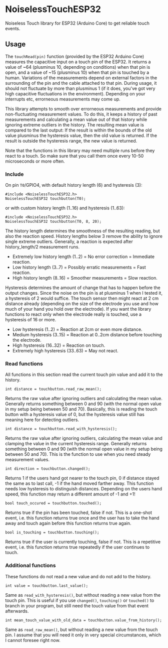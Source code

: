 # NoiselessTouchESP32

Noiseless Touch library for ESP32 (Arduino Core) to get reliable touch events.

## Usage

The `touchRead(pin)` function (provided by the ESP32 Arduino Core) measures 
the capacitive input on a touch pin of the ESP32. It returns a value of 
~64 (plusminus 10, depending on conditions) when that pin is open, and a 
value of ~15 (plusminus 10) when that pin is touched by a human.
Variations of the measurements depend on external factors in the surrounding
of the pin and the cable attached to that pin. During usage, it should not 
fluctuate by more than plusminus 1 (if it does, you've got very high 
capacitive fluctuations in the environment).
Depending on your interrupts etc, errorneous measurements may come up.

This library attempts to smooth over errorneous measurements and provide 
non-fluctuating measurement values. To do this, it keeps a history of past 
measurements and calculating a mean value out of that history while ignoring
extreme outliers in the history. The resulting mean value is compared to the
last output: If the result is within the bounds of the old value plusminus
the hysteresis value, then the old value is returned. If the result is
outside the hysteresis range, the new value is returned.

Note that the functions in this library may need multiple runs before they 
react to a touch. So make sure that you call them once every 10-50 microseconds
or more often.

### Include

On pin `T0`/GPIO4, with default history length (6) and hysteresis (3):
```
#include <NoiselessTouchESP32.h>
NoiselessTouchESP32 touchbutton(T0);
```
or with custom history length (1..16) and hysteresis (1..63):
```
#include <NoiselessTouchESP32.h>
NoiselessTouchESP32 touchbutton(T0, 8, 20);
```

The history length determines the smoothness of the resulting reading,
but also the reaction speed. History lengths below 3 remove the ability
to ignore single extreme outliers. Generally, a reaction is expected after
history_length/2 measurement runs.

*  Extremely low history length (1..2) = No error correction = Immediate reaction.
*  Low history length (3..7) = Possibly erratic measurements = Fast reaction.
*  High history length (8..16) = Smoother measurements = Slow reaction.

Hysteresis determines the amount of change that has to happen before the
output changes. Since the noise on the pin is at plusminus 1 when I tested
it, a hysteresis of 2 would suffice. The touch sensor then might react at 
2 cm distance already (depending on the size of the electrode you use and
how much of your hand you hold over the electrode). If you want the library
functions to react only when the electrode really is touched, use a hysteresis
of 16 or more.

*  Low hysteresis (1..2) = Reaction at 2cm or even more distance.
*  Medium hysteresis (3..15) = Reaction at 0..2cm distance before touching the electrode.
*  High hysteresis (16..32) = Reaction on touch.
*  Extremely high hysteresis (33..63) = May not react.

### Read functions

All functions in this section read the current touch pin value and add it to
the history.

```
int distance = touchbutton.read_raw_mean();
```
Returns the raw value after ignoring outliers and calculating the mean value.
Generally returns something between 0 and 90 (with the normal open value in 
my setup being between 50 and 70). Basically, this is reading the touch button
with a hysteresis value of 0, but the hysteresis value still has meaning
here for detecting outliers.

```
int distance = touchbutton.read_with_hysteresis();
```
Returns the raw value after ignoring outliers, calculating the mean value and
clamping the value in the current hysteresis range. Generally returns something
between 0 and 90 (with the normal open value in my setup being between 50 and 70).
This is the function to use when you need steady measurement values.

```
int direction = touchbutton.changed();
```
Returns 1 if the users hand got nearer to the touch pin, 0 if distance stayed
the same as to last call, -1 if the hand moved farther away. This function
needs low hysteresis to distinguish distances. Depending on the users hand speed,
this function may return a different amount of -1 and +1!

```
bool touch_occured = touchbutton.touched();
```
Returns true if the pin has been touched, false if not. This is a one-shot 
event, i.e. this function returns true once and the user has to take the
hand away and touch again before this function returns true again.

```
bool is_touching = touchbutton.touching();
```
Returns true if the user is currently touching, false if not. This is a
repetitive event, i.e. this function returns true repeatedly if the user
continues to touch.

### Additional functions

These functions do not read a new value and do not add to the history.

```
int value = touchbutton.last_value();
```
Same as `read_with_hysteresis()`, but without reading a new value from the 
touch pin. This is useful if you use `changed()`, `touching()` or `touched()`
to branch in your program, but still need the touch value from that event 
afterwards.

```
int mean_touch_value_with_old_data = touchbutton.value_from_history();
```
Same as `read_raw_mean()`, but without reading a new value from the touch pin.
I assume that you will need it only in very special circumstances, which I
cannot foresee right now.
